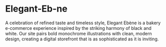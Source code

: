 # Elegant-Eb-ne
A celebration of refined taste and timeless style, Elegant Ebène is a bakery e-commerce experience inspired by the striking harmony of black and white. Our site pairs bold monochrome illustrations with clean, modern design, creating a digital storefront that is as sophisticated as it is inviting.
